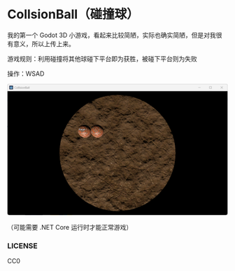 # CollsionBall（碰撞球）

我的第一个 Godot 3D 小游戏，看起来比较简陋，实际也确实简陋，但是对我很有意义，所以上传上来。

游戏规则：利用碰撞将其他球碰下平台即为获胜，被碰下平台则为失败

操作：WSAD

![655e1fc51ee7303bd2607c23eb19c7a1](assets/655e1fc51ee7303bd2607c23eb19c7a1.png)

（可能需要 .NET Core 运行时才能正常游戏）

### LICENSE

CC0
